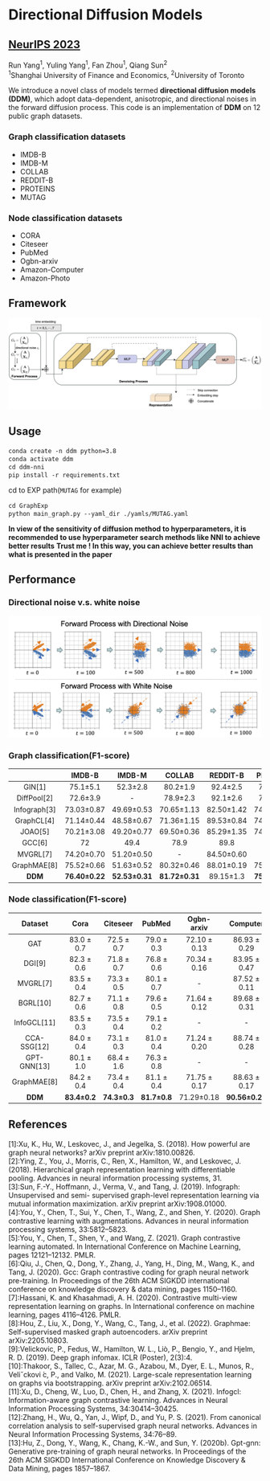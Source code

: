 # Directional Diffusion Models
## [NeurIPS 2023](https://arxiv.org/abs/2306.13210)

Run Yang<sup>1</sup>, Yuling Yang<sup>1</sup>, Fan Zhou<sup>1</sup>, Qiang Sun<sup>2</sup> <br>
<sup>1</sup>Shanghai University of Finance and Economics, <sup>2</sup>University of Toronto

We introduce a novel class of models termed **directional diffusion models (DDM)**, which adopt data-dependent, anisotropic, and directional noises in the forward diffusion process. This code is an implementation of **DDM** on 12 public graph datasets.
### Graph classification datasets
- IMDB-B
- IMDB-M
- COLLAB
- REDDIT-B
- PROTEINS
- MUTAG
### Node classification datasets
- CORA
- Citeseer
- PubMed
- Ogbn-arxiv
- Amazon-Computer
- Amazon-Photo

## Framework
![framework](./framework.png)
## Usage
```shell
conda create -n ddm python=3.8
conda activate ddm
cd ddm-nni
pip install -r requirements.txt
```

cd to EXP path(```MUTAG``` for example)
```shell
cd GraphExp
python main_graph.py --yaml_dir ./yamls/MUTAG.yaml
```
**In view of the sensitivity of diffusion method to hyperparameters, it is recommended to use hyperparameter search methods like NNI to achieve better results**
**Trust me ! In this way, you can achieve better results than what is presented in the paper**

## Performance
### Directional noise v.s. white noise
![noise](./noise_com.png)
### Graph classification(F1-score)
|     |IMDB-B|IMDB-M|COLLAB|REDDIT-B|PROTEINS|MUTAG|
|:---:|:----:|:----:|:----:|:------:|:------:|:---:|
|GIN[1]     | 75.1±5.1  | 52.3±2.8  | 80.2±1.9 | 92.4±2.5 | 76.2±2.8  | 89.4±5.6    |
|DiffPool[2]| 72.6±3.9  | -         | 78.9±2.3 | 92.1±2.6 | 75.1±2.3  | 85.0±10.3   |
|Infograph[3] | 73.03±0.87| 49.69±0.53| 70.65±1.13 | 82.50±1.42 | 74.44±0.31| 89.01±1.13  |
|GraphCL[4] | 71.14±0.44| 48.58±0.67| 71.36±1.15 | 89.53±0.84 | 74.39±0.45| 86.80±1.34  |
|JOAO[5]    | 70.21±3.08| 49.20±0.77| 69.50±0.36 | 85.29±1.35 | 74.55±0.41| 87.35±1.02  |
|GCC[6]     | 72        | 49.4      | 78.9     | 89.8     | -         | -           |
|MVGRL[7]   | 74.20±0.70| 51.20±0.50| -        | 84.50±0.60 | -         | 89.70±1.10  |
|GraphMAE[8]| 75.52±0.66| 51.63±0.52| 80.32±0.46 | 88.01±0.19 | 75.30±0.39| 88.19±1.26  |
|**DDM** |**76.40±0.22**|**52.53±0.31**|**81.72±0.31**|89.15±1.3|**75.74±0.50**|**91.51±1.45**|
### Node classification(F1-score)
|Dataset  | Cora     | Citeseer    | PubMed    | Ogbn-arxiv | Computer| Photo |
|:---:|:----:|:----:|:----:|:------:|:------:|:---:|
|GAT      | 83.0 ± 0.7 | 72.5 ± 0.7    | 79.0 ± 0.3  | 72.10 ± 0.13 | 86.93 ± 0.29            | 92.56 ± 0.35              |
|DGI[9]      | 82.3 ± 0.6 | 71.8 ± 0.7    | 76.8 ± 0.6  | 70.34 ± 0.16 | 83.95 ± 0.47          | 91.61 ± 0.22              |
|MVGRL[7]    | 83.5 ± 0.4 | 73.3 ± 0.5    | 80.1 ± 0.7  | -          | 87.52 ± 0.11          | 91.74 ± 0.07              |
|BGRL[10]     | 82.7 ± 0.6 | 71.1 ± 0.8    | 79.6 ± 0.5  | 71.64 ± 0.12 | 89.68 ± 0.31          | 92.87 ± 0.27              |
|InfoGCL[11]  | 83.5 ± 0.3 | 73.5 ± 0.4    | 79.1 ± 0.2  | -          | - | -     |
|CCA-SSG[12]  | 84.0 ± 0.4 | 73.1 ± 0.3    | 81.0 ± 0.4  | 71.24 ± 0.20 | 88.74 ± 0.28          | 93.14 ± 0.14              |
|GPT-GNN[13]  | 80.1 ± 1.0 | 68.4 ± 1.6    | 76.3 ± 0.8  | -          | - | -     |
|GraphMAE[8] | 84.2 ± 0.4 | 73.4 ± 0.4    | 81.1 ± 0.4  | 71.75 ± 0.17 | 88.63 ± 0.17         | 93.63 ± 0.22              |
|**DDM** |**83.4±0.2**|**74.3±0.3**|**81.7±0.8**|71.29±0.18|**90.56±0.21**|**95.09±0.18**|

## References

[1]:Xu, K., Hu, W., Leskovec, J., and Jegelka, S. (2018). How powerful are graph neural networks?
arXiv preprint arXiv:1810.00826.<br>
[2]:Ying, Z., You, J., Morris, C., Ren, X., Hamilton, W., and Leskovec, J. (2018). Hierarchical graph
representation learning with differentiable pooling. Advances in neural information processing
systems, 31.<br>
[3]:Sun, F.-Y., Hoffmann, J., Verma, V., and Tang, J. (2019). Infograph: Unsupervised and semi-
supervised graph-level representation learning via mutual information maximization. arXiv preprint
arXiv:1908.01000.<br>
[4]:You, Y., Chen, T., Sui, Y., Chen, T., Wang, Z., and Shen, Y. (2020). Graph contrastive learning with
augmentations. Advances in neural information processing systems, 33:5812–5823.<br>
[5]:You, Y., Chen, T., Shen, Y., and Wang, Z. (2021). Graph contrastive learning automated. In
International Conference on Machine Learning, pages 12121–12132. PMLR.<br>
[6]:Qiu, J., Chen, Q., Dong, Y., Zhang, J., Yang, H., Ding, M., Wang, K., and Tang, J. (2020). Gcc:
Graph contrastive coding for graph neural network pre-training. In Proceedings of the 26th ACM
SIGKDD international conference on knowledge discovery & data mining, pages 1150–1160.<br>
[7]:Hassani, K. and Khasahmadi, A. H. (2020). Contrastive multi-view representation learning on graphs.
In International conference on machine learning, pages 4116–4126. PMLR.<br>
[8]:Hou, Z., Liu, X., Dong, Y., Wang, C., Tang, J., et al. (2022). Graphmae: Self-supervised masked
graph autoencoders. arXiv preprint arXiv:2205.10803.<br>
[9]:Velickovic, P., Fedus, W., Hamilton, W. L., Liò, P., Bengio, Y., and Hjelm, R. D. (2019). Deep graph
infomax. ICLR (Poster), 2(3):4.<br>
[10]:Thakoor, S., Tallec, C., Azar, M. G., Azabou, M., Dyer, E. L., Munos, R., Veliˇckovi ́c, P., and
Valko, M. (2021). Large-scale representation learning on graphs via bootstrapping. arXiv preprint
arXiv:2102.06514.<br>
[11]:Xu, D., Cheng, W., Luo, D., Chen, H., and Zhang, X. (2021). Infogcl: Information-aware graph
contrastive learning. Advances in Neural Information Processing Systems, 34:30414–30425.<br>
[12]:Zhang, H., Wu, Q., Yan, J., Wipf, D., and Yu, P. S. (2021). From canonical correlation analysis
to self-supervised graph neural networks. Advances in Neural Information Processing Systems,
34:76–89.<br>
[13]:Hu, Z., Dong, Y., Wang, K., Chang, K.-W., and Sun, Y. (2020b). Gpt-gnn: Generative pre-training of
graph neural networks. In Proceedings of the 26th ACM SIGKDD International Conference on
Knowledge Discovery & Data Mining, pages 1857–1867.


